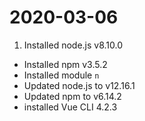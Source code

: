 # 2020-03-06
1. Installed node.js v8.10.0
- Installed npm v3.5.2
- Installed module `n`
- Updated node.js to v12.16.1
- Updated npm to v6.14.2
- installed Vue CLI 4.2.3
